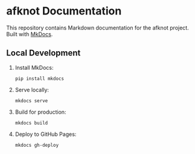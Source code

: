 # afknot Documentation

This repository contains Markdown documentation for the afknot project.  
Built with [MkDocs](https://www.mkdocs.org/).

## Local Development

1. Install MkDocs:
   ```
   pip install mkdocs
   ```
2. Serve locally:
   ```
   mkdocs serve
   ```

3. Build for production:
   ```
   mkdocs build
   ```

4. Deploy to GitHub Pages:
   ```
   mkdocs gh-deploy
   ```